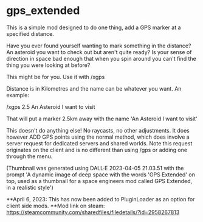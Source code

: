 # gps_extended
This is a simple mod designed to do one thing, add a GPS marker at a specified distance.

Have you ever found yourself wanting to mark something in the distance? An asteroid you want to check out but aren't quite ready? Is your sense of direction in space bad enough that when you spin around you can't find the thing you were looking at before?

This might be for you. Use it with /xgps <distance> <name>

Distance is in Kilometres and the name can be whatever you want. An example:

/xgps 2.5 An Asteroid I want to visit

That will put a marker 2.5km away with the name 'An Asteroid I want to visit'

This doesn't do anything else! No raycasts, no other adjustments. It does however ADD GPS points using the normal method, which does involve a server request for dedicated servers and shared worlds. Note this request originates on the client and is no different than using /gps or adding one through the menu.

(Thumbnail was generated using DALL·E 2023-04-05 21.03.51 with the prompt 
'A dynamic image of deep space with the words 'GPS Extended' on top, used as a thumbnail for a space engineers mod called GPS Extended, in a realistic style')

**April 6, 2023: This has now been added to PluginLoader as an option for client side mods. 
**Mod link on steam: https://steamcommunity.com/sharedfiles/filedetails/?id=2958267813
